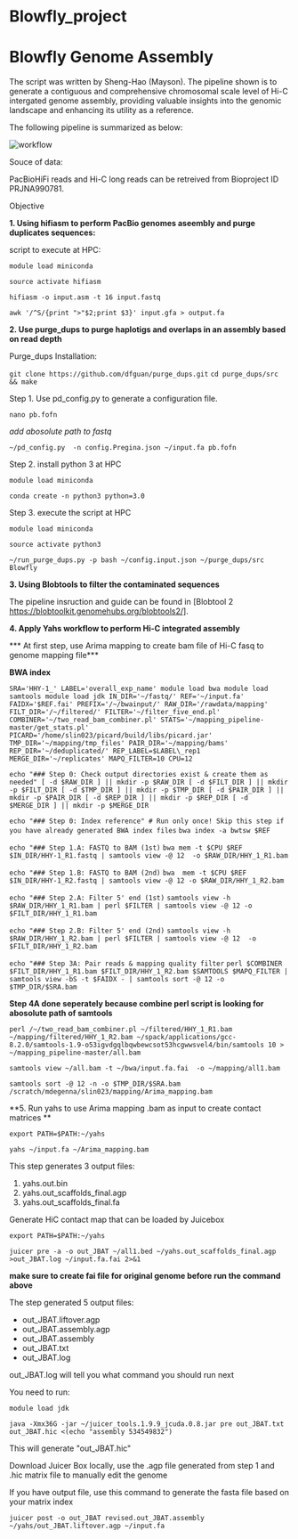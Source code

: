 # Blowfly_project

# Blowfly Genome Assembly

The script was written by Sheng-Hao (Mayson). The pipeline shown is to generate a contiguous and comprehensive chromosomal scale level of Hi-C intergated genome assembly, providing valuable insights into the genomic landscape and enhancing its utility as a reference.


The following pipeline is summarized as below:


![workflow](https://github.com/user-attachments/assets/d1434268-683b-4299-aed8-d8459e65046e)




Souce of data:

PacBioHiFi reads and Hi-C long reads can be retreived from Bioproject ID PRJNA990781. 

Objective

**1. Using hifiasm to perform PacBio genomes aseembly and purge duplicates sequences:**


script to execute at HPC:

`module load miniconda`

`source activate hifiasm`

`hifiasm -o input.asm -t 16 input.fastq`

`awk '/^S/{print ">"$2;print $3}' input.gfa > output.fa`

**2. Use purge_dups to purge haplotigs and overlaps in an assembly based on read depth** 

Purge_dups Installation:

`git clone https://github.com/dfguan/purge_dups.git`
`cd purge_dups/src && make`

Step 1. Use pd_config.py to generate a configuration file.

`nano pb.fofn`

_add abosolute path to fastq_

`~/pd_config.py  -n config.Pregina.json ~/input.fa pb.fofn`

Step 2. install python 3 at HPC

`module load miniconda`

`conda create -n python3 python=3.0`

Step 3. execute the script at HPC

`module load miniconda`

`source activate python3`

`~/run_purge_dups.py -p bash ~/config.input.json ~/purge_dups/src Blowfly`


**3. Using Blobtools to filter the contaminated sequences**

The pipeline insruction and guide can be found in [Blobtool 2 https://blobtoolkit.genomehubs.org/blobtools2/]. 

**4. Apply Yahs workflow to perform Hi-C integrated assembly**

*** At first step, use Arima mapping to create bam file of Hi-C fasq to genome mapping file***


**BWA index**



`SRA='HHY-1_'
LABEL='overall_exp_name'
module load bwa
module load samtools
module load jdk
IN_DIR='~/fastq/'
REF='~/input.fa'
FAIDX='$REF.fai'
PREFIX='/~/bwainput/'
RAW_DIR='/rawdata/mapping'
FILT_DIR='/~/filtered/'
FILTER='~/filter_five_end.pl'
COMBINER='~/two_read_bam_combiner.pl'
STATS='~/mapping_pipeline-master/get_stats.pl'
PICARD='/home/slin023/picard/build/libs/picard.jar'
TMP_DIR='~/mapping/tmp_files'
PAIR_DIR='~/mapping/bams'
REP_DIR='~/deduplicated/'
REP_LABEL=$LABEL\_rep1
MERGE_DIR='~/replicates'
MAPQ_FILTER=10
CPU=12`

`echo "### Step 0: Check output directories exist & create them as needed"
[ -d $RAW_DIR ] || mkdir -p $RAW_DIR
[ -d $FILT_DIR ] || mkdir -p $FILT_DIR
[ -d $TMP_DIR ] || mkdir -p $TMP_DIR
[ -d $PAIR_DIR ] || mkdir -p $PAIR_DIR
[ -d $REP_DIR ] || mkdir -p $REP_DIR
[ -d $MERGE_DIR ] || mkdir -p $MERGE_DIR`

`echo "### Step 0: Index reference" # Run only once! Skip this step if you have already generated BWA index files`
`bwa index -a bwtsw $REF`

`echo "### Step 1.A: FASTQ to BAM (1st)`
`bwa mem -t $CPU $REF $IN_DIR/HHY-1_R1.fastq | samtools view -@ 12  -o $RAW_DIR/HHY_1_R1.bam`

`echo "### Step 1.B: FASTQ to BAM (2nd)`
`bwa  mem -t $CPU $REF $IN_DIR/HHY-1_R2.fastq | samtools view -@ 12 -o $RAW_DIR/HHY_1_R2.bam`

`echo "### Step 2.A: Filter 5' end (1st)`
`samtools view -h $RAW_DIR/HHY_1_R1.bam | perl $FILTER | samtools view -@ 12 -o $FILT_DIR/HHY_1_R1.bam`

`echo "### Step 2.B: Filter 5' end (2nd)`
`samtools view -h $RAW_DIR/HHY_1_R2.bam | perl $FILTER | samtools view -@ 12  -o $FILT_DIR/HHY_1_R2.bam`

`echo "### Step 3A: Pair reads & mapping quality filter`
`perl $COMBINER $FILT_DIR/HHY_1_R1.bam $FILT_DIR/HHY_1_R2.bam $SAMTOOLS $MAPQ_FILTER | samtools view -bS -t $FAIDX - | samtools sort -@ 12 -o $TMP_DIR/$SRA.bam`

**Step 4A done seperately because combine perl script is looking for abosolute path of samtools**

`perl /~/two_read_bam_combiner.pl ~/filtered/HHY_1_R1.bam ~/mapping/filtered/HHY_1_R2.bam ~/spack/applications/gcc-8.2.0/samtools-1.9-o53igvdgqlbqwbewcsot53hcgwwsvel4/bin/samtools 10 > ~/mapping_pipeline-master/all.bam` 

`samtools view ~/all.bam -t ~/bwa/input.fa.fai  -o ~/mapping/all1.bam`


`samtools sort -@ 12 -n -o $TMP_DIR/$SRA.bam /scratch/mdegenna/slin023/mapping/Arima_mapping.bam`



**5. Run yahs to use Arima mapping .bam as input to create contact matrices **

`export PATH=$PATH:~/yahs`


`yahs ~/input.fa ~/Arima_mapping.bam`

This step generates 3 output files:

1. yahs.out.bin
2. yahs.out_scaffolds_final.agp
3. yahs.out_scaffolds_final.fa

Generate HiC contact map that can be loaded by Juicebox

`export PATH=$PATH:~/yahs`

`juicer pre -a -o out_JBAT ~/all1.bed ~/yahs.out_scaffolds_final.agp  >out_JBAT.log ~/input.fa.fai 2>&1`


**make sure to create fai file for original genome before run the command above**


The step generated 5 output files:

* out_JBAT.liftover.agp
* out_JBAT.assembly.agp
* out_JBAT.assembly
* out_JBAT.txt
* out_JBAT.log

out_JBAT.log will tell you what command you should run next

You need to run:

`module load jdk `

`java -Xmx36G -jar ~/juicer_tools.1.9.9_jcuda.0.8.jar pre out_JBAT.txt out_JBAT.hic <(echo "assembly 534549832")`

This will generate "out_JBAT.hic"

Download Juicer Box locally, use the .agp file generated from step 1 and .hic matrix file to manually edit the genome


If you have output file, use this command to generate the fasta file based on your matrix index

`juicer post -o out_JBAT revised.out_JBAT.assembly ~/yahs/out_JBAT.liftover.agp ~/input.fa`
